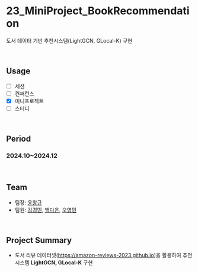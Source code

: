 # 23_MiniProject_BookRecommendation
도서 데이터 기반 추천시스템(LightGCN, GLocal-K) 구현

</br>

## Usage
- [ ] 세션
- [ ] 컨퍼런스
- [X] 미니프로젝트
- [ ] 스터디

<br/>

## Period
### 2024.10~2024.12

<br/>

## Team
- 팀장: [윤왕규](https://github.com/yoonwanggyu)
- 팀원: [김경민](https://github.com/rudals6151), [백다은](https://github.com/nuebaek), [오영민](https://github.com/oymin2001)

<br/>

## Project Summary
- 도서 리뷰 데이터셋(https://amazon-reviews-2023.github.io)을 활용하여 추천시스템 **LightGCN, GLocal-K** 구현
<br/>

